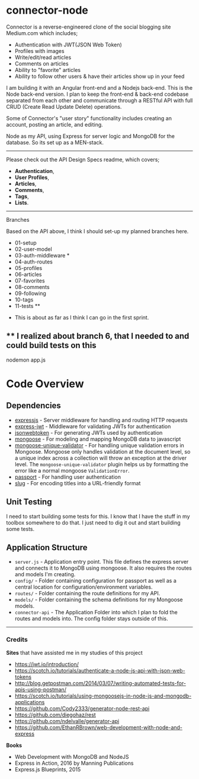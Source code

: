 # connector-node
Connector is a reverse-engineered clone of the social blogging site Medium.com which includes; 

- Authentication with JWT(JSON Web Token)
- Profiles with images
- Write/edit/read articles
- Comments on articles
- Ability to "favorite" articles
- Ability to follow other users & have their articles show up in your feed

I am building it with an Angular front-end and a Nodejs back-end. This is the Node back-end version. I plan to keep the front-end & back-end codebase separated from each other and communicate through a RESTful API with full CRUD (Create Read Update Delete) operations. 

Some of Connector's "user story" functionality includes creating an account, posting an article, and editing. 

Node as my API, using Express for server logic and MongoDB for the database. So its set up as a MEN-stack.

----------
Please check out the API Design Specs readme, which covers; 

- **Authentication**, 
- **User Profiles**, 
- **Articles**, 
- **Comments**, 
- **Tags**,
- **Lists**. 


----------

Branches

Based on the API above, I think I should set-up my planned branches here.

- 01-setup  
- 02-user-model   
- 03-auth-middleware * 
- 04-auth-routes   
- 05-profiles   
- 06-articles  
- 07-favorites   
- 08-comments   
- 09-following   
- 10-tags
- 11-tests **

 * This is about as far as I think I can go in the first sprint.

 ** I realized about branch 6, that I needed to and could build tests on this
----------
nodemon app.js

# Code Overview

## Dependencies

- [expressjs](https://github.com/expressjs/express) - Server middleware for handling and routing HTTP requests
- [express-jwt](https://github.com/auth0/express-jwt) - Middleware for validating JWTs for authentication
- [jsonwebtoken](https://github.com/auth0/node-jsonwebtoken) - For generating JWTs used by authentication
- [mongoose](https://github.com/Automattic/mongoose) - For modeling and mapping MongoDB data to javascript 
- [mongoose-unique-validator](https://github.com/blakehaswell/mongoose-unique-validator) - For handling unique validation errors in Mongoose. Mongoose only handles validation at the document level, so a unique index across a collection will throw an exception at the driver level. The `mongoose-unique-validator` plugin helps us by formatting the error like a normal mongoose `ValidationError`.
- [passport](https://github.com/jaredhanson/passport) - For handling user authentication
- [slug](https://github.com/dodo/node-slug) - For encoding titles into a URL-friendly format


## Unit Testing

I need to start building some tests for this.
I know that I have the stuff in my toolbox somewhere to do that. I just need to dig it out and start building some tests.



## Application Structure

- `server.js` - Application entry point. This file defines the express server and connects it to MongoDB using mongoose. It also requires the routes and models I'm creating.
- `config/` - Folder containing configuration for passport as well as a central location for configuration/environment variables.
- `routes/` - Folder containing the route definitions for my API.
- `models/` - Folder containing  the schema definitions for my Mongoose models.
- `connector-api` - The Application Folder into which I plan to fold the routes and models into. The config folder stays outside of this.

----------

### Credits

**Sites** that have assisted me in my studies of this project

- https://jwt.io/introduction/
- https://scotch.io/tutorials/authenticate-a-node-js-api-with-json-web-tokens
- http://blog.getpostman.com/2014/03/07/writing-automated-tests-for-apis-using-postman/
- https://scotch.io/tutorials/using-mongoosejs-in-node-js-and-mongodb-applications
- https://github.com/Cody2333/generator-node-rest-api
- https://github.com/diegohaz/rest
- https://github.com/ndelvalle/generator-api
- https://github.com/EthanRBrown/web-development-with-node-and-express

**Books**

- Web Development with MongoDB and NodeJS
- Express in Action, 2016 by Manning Publications
- Express.js Blueprints, 2015

